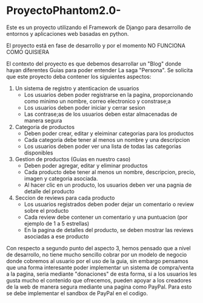 # ProyectoPhantom2.0-

Este es un proyecto utilizando el Framework de Django para desarrollo de entornos y aplicaciones web basadas en python. 

El proyecto está en fase de desarrollo y por el momento NO FUNCIONA COMO QUISIERA

El contexto del proyecto es que debemos desarrollar un "Blog" donde hayan diferentes Guias para poder entender La saga "Persona". Se solicita que este proyecto deba contener los siguientes aspectos:
1. Un sistema de registro y atenticacion de usuarios
   * Los usuarios deben poder registrarse en la pagina, proporcionando como minimo un nombre, correo electronico y constrase;a
   * Los usuarios deben poder iniciar y cerrar sesion
   * Las contrase;as de los usuarios deben estar almacenadas de manera segura
2. Categoria de productos
   * Deben poder crear, editar y eleiminar categorias para los productos
   * Cada categoria debe tener al menos un nombre y una descripcion
   * Los usuarios deben poder ver una lista de todas las categorias disponibles
3. Gestion de productos (Guias en nuestro caso)
   * Deben poder agregar, editar y eliminar productos
   * Cada producto debe tener al menos un nombre, descripcion, precio, imagen y categoria asociada.
   * Al hacer clic en un producto, los usuarios deben ver una pagnia de detalle del producto
4. Seccion de reviews para cada producto
   * Los usuarios registrados deben poder dejar un comentario o review sobre el producto
   * Cada review debe contener un comentario y una puntuacion (por ejemplo de 1 a 5 estrellas)
   * En la pagina de detalles del producto, se deben mostrar las reviews asociadas a ese producto
  
Con respecto a segundo punto del aspecto 3, hemos pensado que a nivel de desarrollo, no tiene mucho sencillo cobrar por un modelo de negocio donde cobremos al usuario por el uso de la guia, sin embargo
pensamos que una forma interesante poder implementar un sistema de compra/venta a la pagina, seria mediante "donaciones" de esta forma, si a los usuarios les gusta mucho el contenido que ofrecemos, 
pueden apoyar a los creadores de la web de manera segura mediante una pagina como PayPal. Para esto se debe implementar el sandbox de PayPal en el codigo. 
   
  
